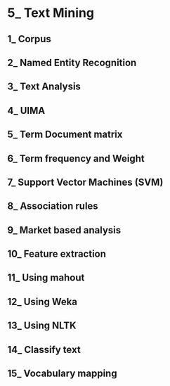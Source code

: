 # 5_ Text Mining

## 1_ Corpus 
 
## 2_ Named Entity Recognition 

## 3_ Text Analysis  
    
## 4_ UIMA    
 
## 5_ Term Document matrix 
 
## 6_ Term frequency and Weight

## 7_ Support Vector Machines (SVM)

## 8_ Association rules

## 9_ Market based analysis

## 10_ Feature extraction

## 11_ Using mahout

## 12_ Using Weka

## 13_ Using NLTK

## 14_ Classify text

## 15_ Vocabulary mapping
